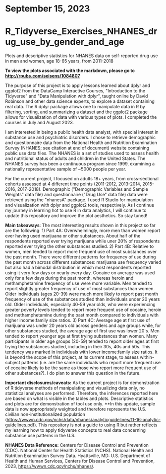 # September 15, 2023
# R_Tidyverse_Exercises_NHANES_drug_use_by_gender_and_age
Plots and descriptive statistics for NHANES data on self-reported drug use in men and women, age 18-65 years, from 2011-2018

**To view the plots associated with the markdown, please go to http://rpubs.com/seisens/1084807**

The purpose of this project is to apply lessons learned about dplyr and ggplot2 from the DataCamp Interactive Courses, "Introduction to the Tidyverse" and "Data Manipulation with dplyr", taught online by David Robinson and other data science experts, to explore a dataset containing real data. The R dplyr package allows one to manipulate data in R by filtering, sorting, and summarizing a dataset and the ggplot2 package allows for visualization of data with various types of plots. I completed the courses in July and August 2023.

I am interested in being a public health data analyst, with special interest in substance use and psychiatric disorders. I chose to retrieve demographic and questionnaire data from the National Health and Nutrition Examination Survey (NHANES; see citation at end of document) website containing public use data files. The NHANES is a set of studies used to assess health and nutritional status of adults and children in the United States. The NHANES survey has been a continuous program since 1999, examining a nationally representative sample of ~5000 people per year.

For the current project, I focused on adults 18+ years, from cross-sectional cohorts assessed at 4 different time points (2011-2012, 2013-2014, 2015-2016, 2017-2018). Demographic ("Demographic Variables and Sample Weights" data file) and questionnaire ("Drug Use" data file) data were retrieved using the "nhanesA" package. I used R Studio for manipulation and visualization with dplyr and ggplot2 tools, respectively. As I continue my journey in learning hot to use R in data analytics, I will continue to update this repository and improve the plot aesthetics. So stay tuned!

**Main takeaways**: The most interesting results shown in this project so far are the following: 1) Part 4A: Overwhelmingly, more men than women report ever having used marijuana or other substances. About half of the respondents reported ever trying marijuana while uner 20% of respondents reported ever trying the other substances studied. 2) Part 4B: Relative to women, men tended to report more frequent use of most substances over the past month. There were different patterns for frequency of use during the past month across different substances: marijuana use frequency varied but also had a bimodal distribution in which most respondents reported using it very few days or nearly every day. Cocaine on average was used only for a few days during the past month, whereas heroin and methamphetamine frequency of use were more variable. Men tended to report slightly greater frequency of use of most substances than women. Older individuals (ages 20-39) were much more likely to report past month frequency of use of the substances studied than individuals under 20 years old. Older individuals, especially 40-59 year olds, who were experiencing greater poverty levels tended to report more frequent use of cocaine, heroin and methamphetamine during the past month compared to individuals with higher income:family size ratios. 3) Part 4C: Average age at first use of marijuana was under 20 years old across genders and age groups while, for other substances studied, the average age of first use was lower 20's. Men tended to report younger age at first trying substances than women. Many participants in older age groups (20-59) tended to report older ages at first trying the substances studied, including in their 30s, 40s and 50s. This tendency was marked in individuals with lower income:family size ratios. It is beyond the scope of this project, at its current stage, to assess within-subject patterns (i.e. are the same individuals who report more frequent use of cocaine likely to be the same as those who report more frequent use of other substances?). I do plan to answer this question in the future. 

**Important disclosures/caveats:** As the current project is for demonstration of R tidyverse methods of manipulating and visualizing data only, no statistical analyses are performed. Therefore, the inferences reported here are based on what is visible in the tables and plots. Descriptive statistics and plots are for demonstration of tool use only. **In this update, sample data is now appropriately weighted and therefore represents the U.S. civilian non-institutionalized population (https://wwwn.cdc.gov/nchs/data/nhanes/analyticguidelines/11-16-analytic-guidelines.pdf). This repository is not a guide to using R but rather reflects my learning how to apply tidyverse concepts to real data concerning substance use patterns in the U.S.

**NHANES Data Reference:**
Centers for Disease Control and Prevention (CDC). National Center for Health Statistics (NCHS). National Health and Nutrition Examination Survey Data. Hyattsville, MD: U.S. Department of Health and Human Services, Centers for Disease Control and Prevention, 2023, https://wwwn.cdc.gov/nchs/nhanes/.
